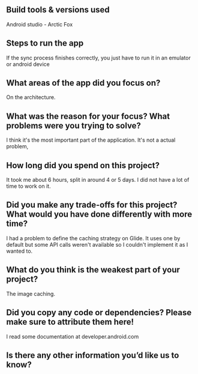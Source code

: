## Build tools & versions used
Android studio - Arctic Fox

## Steps to run the app
If the sync process finishes correctly, you just have to run it in an emulator or android device

## What areas of the app did you focus on?
On the architecture.

## What was the reason for your focus? What problems were you trying to solve?
I think it's the most important part of the application. It's not a actual problem, 

## How long did you spend on this project?
It took me about 6 hours, split in around 4 or 5 days. I did not have a lot of time to 
work on it.

## Did you make any trade-offs for this project? What would you have done differently with more time?
I had a problem to define the caching strategy on Glide. It uses one by default but some API calls 
weren't available so I couldn't implement it as I wanted to.

## What do you think is the weakest part of your project?
The image caching.

## Did you copy any code or dependencies? Please make sure to attribute them here!
I read some documentation at developer.android.com

## Is there any other information you’d like us to know?
